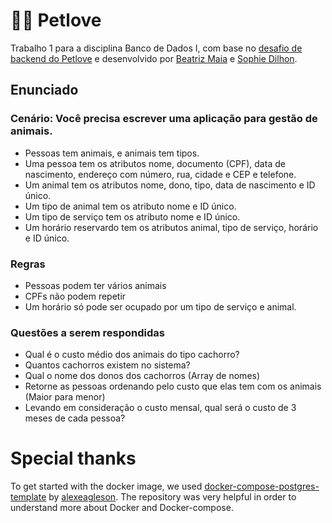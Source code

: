 # 🐕‍🦺 Petlove

Trabalho 1 para a disciplina Banco de Dados I, com base no [desafio de backend do Petlove](https://github.com/petlove/vagas/tree/master/backend-ruby) e desenvolvido por [Beatriz Maia](https://github.com/beamaia) e [Sophie Dilhon](https://github.com/AHalic).

## Enunciado 
### Cenário: Você precisa escrever uma aplicação para gestão de animais.
- Pessoas tem animais, e animais tem tipos.
- Uma pessoa tem os atributos nome, documento (CPF), data de nascimento, endereço com número, rua, cidade e CEP e telefone.
- Um animal tem os atributos nome, dono, tipo, data de nascimento e ID único.
- Um tipo de animal tem os atributo nome e ID único.
- Um tipo de serviço tem os atributo nome e ID único.
- Um horário reservardo tem os atributos animal, tipo de serviço, horário e ID único.

### Regras
- Pessoas podem ter vários animais
- CPFs não podem repetir
- Um horário só pode ser ocupado por um tipo de serviço e animal.

### Questões a serem respondidas
- Qual é o custo médio dos animais do tipo cachorro?
- Quantos cachorros existem no sistema?
- Qual o nome dos donos dos cachorros (Array de nomes)
- Retorne as pessoas ordenando pelo custo que elas tem com os animais (Maior para menor)
- Levando em consideração o custo mensal, qual será o custo de 3 meses de cada pessoa?

# Special thanks

To get started with the docker image, we used [docker-compose-postgres-template](https://github.com/alexeagleson/docker-node-postgres-template) by [alexeagleson](https://github.com/alexeagleson). The repository was very helpful in order to understand more about Docker and Docker-compose. 